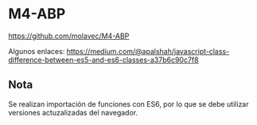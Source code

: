 # M4-ABP

https://github.com/molavec/M4-ABP

Algunos enlaces:
https://medium.com/@apalshah/javascript-class-difference-between-es5-and-es6-classes-a37b6c90c7f8

## Nota
Se realizan importación de funciones con ES6, por lo que se debe utilizar versiones actuzalizadas del navegador.